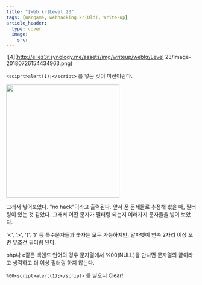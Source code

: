 ```yaml
---
title: "[Web.kr]Level 23"
tags: [Wargame, webhacking.kr(Old), Write-up]
article_header:
  type: cover
  image:
    src: 
---
```


![4](http://eliez3r.synology.me/assets/img/writeup/webkr/Level 23/image-20180726154434963.png)

`<sciprt>alert(1);</script>` 를 넣는 것이 미션이란다. 



<img src="http://eliez3r.synology.me/assets/img/writeup/webkr/Level 23/image-20180726154848452.png" width="300px">

그래서 넣어보았다. "no hack"이라고 출력된다. 앞서 푼 문제들로 추정해 봤을 때, 필터링이 있는 것 같았다. 그래서 어떤 문자가 필터링 되는지 여러가지 문자들을 넣어 보았다.

'<', '>', '(', ')' 등 특수문자들과 숫자는 모두 가능하지만, 알파벳이 연속 2자리 이상 오면 무조건 필터링 된다.

php나 c같은 백엔드 언어의 경우 문자열에서 %00(NULL)을 만나면 문자열의 끝이라고 생각하고 더 이상 필터링 하지 않는다.



`%00<script>alert(1);</script>` 를 넣으니 Clear!

